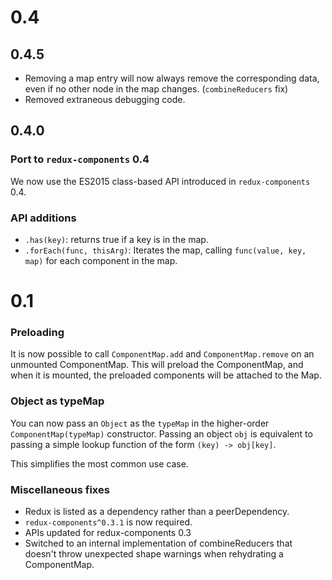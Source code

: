 # 0.4

## 0.4.5

- Removing a map entry will now always remove the corresponding data, even if no other node in the map changes. (`combineReducers` fix)
- Removed extraneous debugging code.

## 0.4.0

### Port to `redux-components` 0.4

We now use the ES2015 class-based API introduced in `redux-components` 0.4.

### API additions

- `.has(key)`: returns true if a key is in the map.
- `.forEach(func, thisArg)`: Iterates the map, calling `func(value, key, map)` for each component in the map.

# 0.1

### Preloading

It is now possible to call `ComponentMap.add` and `ComponentMap.remove` on an unmounted ComponentMap. This will preload the ComponentMap, and when it is mounted, the preloaded components will be attached to the Map.

### Object as typeMap

You can now pass an `Object` as the `typeMap` in the higher-order `ComponentMap(typeMap)` constructor. Passing an object `obj` is equivalent to passing a simple lookup function of the form `(key) -> obj[key]`.

This simplifies the most common use case.

### Miscellaneous fixes

- Redux is listed as a dependency rather than a peerDependency.
- `redux-components^0.3.1` is now required.
- APIs updated for redux-components 0.3
- Switched to an internal implementation of combineReducers that doesn't throw unexpected shape warnings when rehydrating a ComponentMap.
